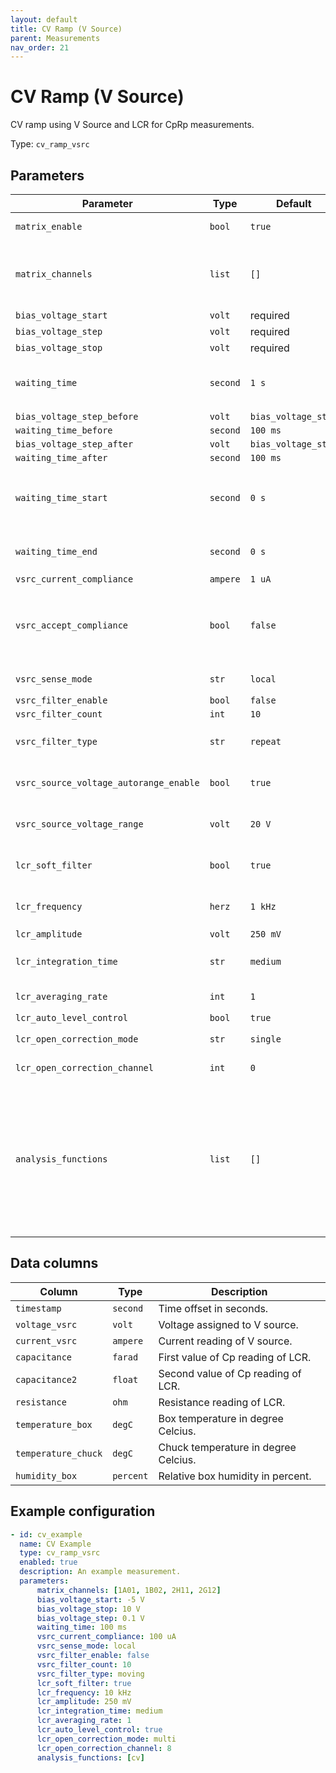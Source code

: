 ```yaml
---
layout: default
title: CV Ramp (V Source)
parent: Measurements
nav_order: 21
---
```


# CV Ramp (V Source)

CV ramp using V Source and LCR for CpRp measurements.

Type: `cv_ramp_vsrc`

## Parameters

| Parameter                    | Type    | Default | Description |
|------------------------------|---------|---------|-------------|
|`matrix_enable`               |`bool`   |`true`   |Enable matrix configuration. |
|`matrix_channels`             |`list`   |`[]`     |List of matrix channels to be closed. All matrix slots can be addressed. |
|`bias_voltage_start`          |`volt`   |required | |
|`bias_voltage_step`           |`volt`   |required | |
|`bias_voltage_stop`           |`volt`   |required | |
|`waiting_time`                |`second` |`1 s`    |Additional delay between ramp steps (`0 ms` to `3600 s`). |
|`bias_voltage_step_before`    |`volt`   |`bias_voltage_step` ||
|`waiting_time_before`         |`second` |`100 ms` ||
|`bias_voltage_step_after`     |`volt`   |`bias_voltage_step` ||
|`waiting_time_after`          |`second` |`100 ms` ||
|`waiting_time_start`          |`second` |`0 s`    |Additional delay before starting with measurement ramp. |
|`waiting_time_end`            |`second` |`0 s`    |Additional delay after final ramp down. |
|`vsrc_current_compliance`     |`ampere` |`1 uA`   | |
|`vsrc_accept_compliance`      |`bool`   |`false`  |Stop measurement gracefully if V Source compliance tripped. |
|`vsrc_sense_mode`             |`str`    |`local`  |Possible values are: `local`, `remote`.
|`vsrc_filter_enable`          |`bool`   |`false`  | |
|`vsrc_filter_count`           |`int`    |`10`     | |
|`vsrc_filter_type`            |`str`    |`repeat` |Possible values are: `moving`, `repeat`. |
|`vsrc_source_voltage_autorange_enable`  | `bool`  |`true`  |Enable source voltage auto range. |
|`vsrc_source_voltage_range`   |`volt`   |`20 V`   |Set source voltage range. (`-1 kV` to `1 kV`). |
|`lcr_soft_filter`             |`bool`   |`true`   |Apply software STD/mean<0.005 filter. |
|`lcr_frequency`               |`herz`   |`1 kHz`  |Possible range from `1 Hz` to `25 kHz`. |
|`lcr_amplitude`               |`volt`   |`250 mV` | |
|`lcr_integration_time`        |`str`    |`medium` |Possible values are: `short`, `medium`, `long`. |
|`lcr_averaging_rate`          |`int`    |`1`      |Possible range from `1` to `10`. |
|`lcr_auto_level_control`      |`bool`   |`true`   | |
|`lcr_open_correction_mode`    |`str`    |`single` |Possible values are: `single`, `multi`. |
|`lcr_open_correction_channel` |`int`    |`0`      |Possible range from `0` to `127`. |
|`analysis_functions`          |`list`   |`[]`     |List of applied analysis functions. Possible values are: `cv`, `mos`, `capacitor`. See also [Analysis Functions]({{ site.baseurl }}{% link analysis/index.md %}) page. |

## Data columns

| Column                    | Type    | Description |
|---------------------------|---------|-------------|
|`timestamp`                |`second` |Time offset in seconds. |
|`voltage_vsrc`             |`volt`   |Voltage assigned to V source. |
|`current_vsrc`             |`ampere` |Current reading of V source. |
|`capacitance`              |`farad`  |First value of Cp reading of LCR. |
|`capacitance2`             |`float`  |Second value of Cp reading of LCR. |
|`resistance`               |`ohm`    |Resistance reading of LCR. |
|`temperature_box`          |`degC`   |Box temperature in degree Celcius. |
|`temperature_chuck`        |`degC`   |Chuck temperature in degree Celcius. |
|`humidity_box`             |`percent`|Relative box humidity in percent. |

## Example configuration

```yaml
- id: cv_example
  name: CV Example
  type: cv_ramp_vsrc
  enabled: true
  description: An example measurement.
  parameters:
      matrix_channels: [1A01, 1B02, 2H11, 2G12]
      bias_voltage_start: -5 V
      bias_voltage_stop: 10 V
      bias_voltage_step: 0.1 V
      waiting_time: 100 ms
      vsrc_current_compliance: 100 uA
      vsrc_sense_mode: local
      vsrc_filter_enable: false
      vsrc_filter_count: 10
      vsrc_filter_type: moving
      lcr_soft_filter: true
      lcr_frequency: 10 kHz
      lcr_amplitude: 250 mV
      lcr_integration_time: medium
      lcr_averaging_rate: 1
      lcr_auto_level_control: true
      lcr_open_correction_mode: multi
      lcr_open_correction_channel: 8
      analysis_functions: [cv]
```
